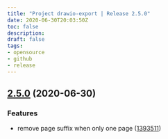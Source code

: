 ```yaml
---
title: "Project drawio-export | Release 2.5.0"
date: 2020-06-30T20:03:50Z
toc: false
description: 
draft: false
tags:
- opensource
- github
- release
---
```

## [2.5.0](http://github.com/rlespinasse/drawio-export/compare/2.4.1...2.5.0) (2020-06-30)


### Features

* remove page suffix when only one page ([1393511](http://github.com/rlespinasse/drawio-export/commit/1393511711719d05d8a2d287dc4cf290506d821f))



